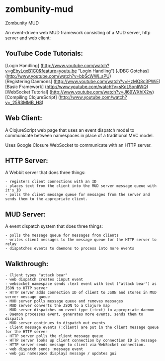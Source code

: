 zombunity-mud
=============

Zombunity MUD

An event-driven web MUD framework consisting of a MUD server, http server and web client:

YouTube Code Tutorials:
-----------------------
[Login Handling] (http://www.youtube.com/watch?v=gEbyLqxB1C0&feature=youtu.be "Login Handling")
[JDBC Gotchas] (http://www.youtube.com/watch?v=bbScWWj_sPU) <br>
[Registering Daemons] (http://www.youtube.com/watch?v=HzMQ8c3PWiE) <br>
[Basic Framework] (http://www.youtube.com/watch?v=sKdL5onIiWQ) <br>
[WebSocket Tutorial] (http://www.youtube.com/watch?v=Jl69WXhiX2w) <br>
[Compiling ClojureScript] (http://www.youtube.com/watch?v=_25R3MMB_H8) <br>

Web Client:
-----------

  A ClojureScript web page that uses an event dispatch model to communicate between namespaces in place of
  a traditional MVC model.

  Uses Google Closure WebSocket to communicate with an HTTP server.

HTTP Server:
------------

  A Webbit server that does three things:

    - registers client connections with an ID
    - places text from the client into the MUD server message queue with it's ID
    - polls the client message queue for messages from the server and sends them to the appropriate client.

MUD Server:
-----------

  A event dispatch system that does three things:

    - polls the message queue for messages from clients
    - writes client messages to the message queue for the HTTP server to relay
    - dispatches events to daemons to process into more events

Walkthrough:
------------

    - Client types "attack bear"
    - web dispatch creates :input event
    - websocket namespace sends :text event with text ("attack bear") as JSON to HTTP server
    - HTTP server adds connection ID of client to JSON and stores in MUD server message queue
    - MUD server polls message queue and removes messages
    - MUD server converts the JSON to a Clojure map
    - MUD server dispatches on event type (:text) to appropriate daemon
    - Daemon processes event, generates more events, sends them to dispatch
    - MUD server continues to dispatch out events
    - Client message events (:client) are put in the client message queue for the HTTP server
    - HTTP server polls the client message queue
    - HTTP server looks up client connection by connection ID in message
    - HTTP server sends message to client via WebSocket connection.
    - web dispatch sends :message event
    - web gui namespace displays message / updates gui
